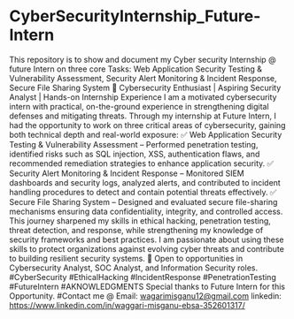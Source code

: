 # CyberSecurityInternship_Future-Intern
This repository is to show and document my Cyber security Internship @ future Intern on three core Tasks: Web Application Security Testing & Vulnerability Assessment, Security Alert Monitoring & Incident Response, Secure File Sharing System
🔐 Cybersecurity Enthusiast | Aspiring Security Analyst | Hands-on Internship Experience
I am a motivated cybersecurity intern with practical, on-the-ground experience in strengthening digital defenses and mitigating threats. Through my internship at Future Intern, I had the opportunity to work on three critical areas of cybersecurity, gaining both technical depth and real-world exposure:
✅ Web Application Security Testing & Vulnerability Assessment – Performed penetration testing, identified risks such as SQL injection, XSS, authentication flaws, and recommended remediation strategies to enhance application security.
✅ Security Alert Monitoring & Incident Response – Monitored SIEM dashboards and security logs, analyzed alerts, and contributed to incident handling procedures to detect and contain potential threats effectively.
✅ Secure File Sharing System – Designed and evaluated secure file-sharing mechanisms ensuring data confidentiality, integrity, and controlled access.
This journey sharpened my skills in ethical hacking, penetration testing, threat detection, and response, while strengthening my knowledge of security frameworks and best practices. I am passionate about using these skills to protect organizations against evolving cyber threats and contribute to building resilient security systems.
🚀 Open to opportunities in Cybersecurity Analyst, SOC Analyst, and Information Security roles.
#CyberSecurity #EthicalHacking #IncidentResponse #PenetrationTesting #FutureIntern
#AKNOWLEDGMENTS
Special thanks to Future Intern for this Opportunity.
#Contact me @
Email: wagarimisganu12@gmail.com
linkedin: https://www.linkedin.com/in/waggari-misganu-ebsa-352601317/
